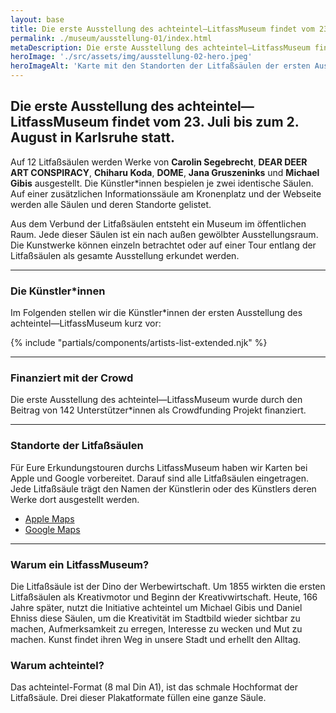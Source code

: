 ```yaml
---
layout: base
title: Die erste Ausstellung des achteintel—LitfassMuseum findet vom 23. Juli bis zum 2. August in Karlsruhe statt.
permalink: ./museum/ausstellung-01/index.html
metaDescription: Die erste Ausstellung des achteintel—LitfassMuseum findet vom 23. Juli bis zum 2. August in Karlsruhe statt.
heroImage: './src/assets/img/ausstellung-02-hero.jpeg'
heroImageAlt: 'Karte mit den Standorten der Litfaßsäulen der ersten Ausstellung vom 23.07. bis 02.08. in Karlsruhe'
---
```


## Die erste Ausstellung des achteintel—LitfassMuseum findet vom 23. Juli bis zum 2. August in Karlsruhe statt.

Auf 12 Litfaßsäulen werden Werke von **Carolin Segebrecht**, **DEAR DEER ART CONSPIRACY**, **Chiharu Koda**, **DOME**, **Jana Gruszeninks** und **Michael Gibis** ausgestellt. Die Künstler*innen bespielen je zwei identische Säulen. Auf einer zusätzlichen Informationssäule am Kronenplatz und der Webseite werden alle Säulen und deren Standorte gelistet.

Aus dem Verbund der Litfaßsäulen entsteht ein Museum im öffentlichen Raum. Jede dieser Säulen ist ein nach außen gewölbter Ausstellungsraum. Die Kunstwerke können einzeln betrachtet oder auf einer Tour entlang der Litfaßsäulen als gesamte Ausstellung erkundet werden.

- - -

### Die Künstler\*innen

Im Folgenden stellen wir die Künstler\*innen der ersten Ausstellung des achteintel—LitfassMuseum kurz vor:

{% include "partials/components/artists-list-extended.njk" %}

- - -

### Finanziert mit der Crowd

Die erste Ausstellung des achteintel—LitfassMuseum wurde durch den Beitrag von 142 Unterstützer\*innen als Crowdfunding Projekt finanziert.

- - -

### Standorte der Litfaßsäulen

Für Eure Erkundungstouren durchs LitfassMuseum haben wir Karten bei Apple und Google vorbereitet. Darauf sind alle Litfaßsäulen eingetragen. Jede Litfaßsäule trägt den Namen der Künstlerin oder des Künstlers deren Werke dort ausgestellt werden.

- <a href="https://achteintel.org/museum/ausstellung-01/apple-maps" target="_blank" rel="noopener">Apple Maps</a>
- <a href="https://achteintel.org/museum/ausstellung-01/google-maps" target="_blank" rel="noopener">Google Maps</a>

- - -

### Warum ein LitfassMuseum?

Die Litfaßsäule ist der Dino der Werbewirtschaft. Um 1855 wirkten die ersten Litfaßsäulen als Kreativmotor und Beginn der Kreativwirtschaft. Heute, 166 Jahre später, nutzt die Initiative achteintel um Michael Gibis und Daniel Ehniss diese Säulen, um die Kreativität im Stadtbild wieder sichtbar zu machen, Aufmerksamkeit zu erregen, Interesse zu wecken und Mut zu machen. Kunst findet ihren Weg in unsere Stadt und erhellt den Alltag.

### Warum achteintel?

Das achteintel-Format (8 mal Din A1), ist das schmale Hochformat der Litfaßsäule. Drei dieser Plakatformate füllen eine ganze Säule.

